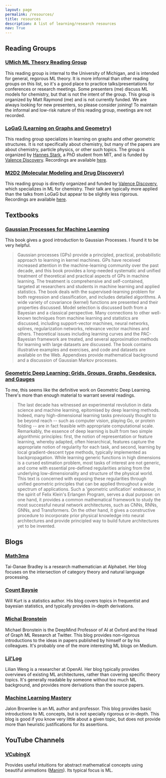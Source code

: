 ```yaml
---
layout: page
permalink: /resources/
title: resources
description: A list of learning/research resources
nav: True
---
```


## Reading Groups

### [UMich ML Theory Reading Group](https://sites.google.com/umich.edu/mltheory/contact)
This reading group is internal to the University of Michigan, and is intended for general, regorous ML theory. It is more informal than other reading groups on this list, so it's a good place to practice talks/presentations for conferences or research meetings. Some presenters (me) discuss ML models for chemistry, but that is not the intent of the group. This group is organized by Matt Raymond (me) and is not currently funded. We are always looking for new presenters, so please consider joining! To maintain the informal and low-risk nature of this reading group, meetings are not recorded.

### [LoGaG (Learning on Graphs and Geometry)](https://hannes-stark.com/logag-reading-group)
This reading group specializes in learning on graphs and other geometric structures. It is not specifically about chemistry, but many of the papers are about chemistry, particle physics, or other such topics. The group is organized by [Hannes Stark](https://hannes-stark.com), a PhD student from MIT, and is funded by [Valence Discovery](https://www.valencediscovery.com). Recordings are available [here](https://www.youtube.com/watch?list=PLoVkjhDgBOt2UwOm70DAuxHf1Jc9ijmzl).

### [M2D2 (Molecular Modeling and Drug Discovery)](https://valence-discovery.github.io/M2D2-meetings/)
This reading group is directly organized and funded by [Valence Discovery](https://www.valencediscovery.com), which specializes in ML for chemistry. Their talk are typically more applied than the talks from LoGaG but appear to be slightly less rigorous. Recordings are available [here](https://www.youtube.com/watch?list=PLoVkjhDgBOt11Q3wu8lr6fwWHn5Vh3cHJ).


## Textbooks
### [Gaussian Processes for Machine Learning](http://gaussianprocess.org/gpml/chapters/RW.pdf)
This book gives a good introduction to Gaussian Processes. I found it to be very helpful.
> Gaussian processes (GPs) provide a principled, practical, probabilistic approach to learning in kernel machines. GPs have received increased attention in the machine-learning community over the past decade, and this book provides a long-needed systematic and unified treatment of theoretical and practical aspects of GPs in machine learning. The treatment is comprehensive and self-contained, targeted at researchers and students in machine learning and applied statistics.
> The book deals with the supervised-learning problem for both regression and classification, and includes detailed algorithms. A wide variety of covariance (kernel) functions are presented and their properties discussed. Model selection is discussed both from a Bayesian and a classical perspective. Many connections to other well-known techniques from machine learning and statistics are discussed, including support-vector machines, neural networks, splines, regularization networks, relevance vector machines and others. Theoretical issues including learning curves and the PAC-Bayesian framework are treated, and several approximation methods for learning with large datasets are discussed. The book contains illustrative examples and exercises, and code and datasets are available on the Web. Appendixes provide mathematical background and a discussion of Gaussian Markov processes.

### [Geometric Deep Learning: Grids, Groups, Graphs, Geodesics, and Gauges](https://arxiv.org/abs/2104.13478)
To me, this seems like the definitive work on Geometric Deep Learning. There's more than enough material to warrant several readings.
> The last decade has witnessed an experimental revolution in data science and machine learning, epitomised by deep learning methods. Indeed, many high-dimensional learning tasks previously thought to be beyond reach -- such as computer vision, playing Go, or protein folding -- are in fact feasible with appropriate computational scale. Remarkably, the essence of deep learning is built from two simple algorithmic principles: first, the notion of representation or feature learning, whereby adapted, often hierarchical, features capture the appropriate notion of regularity for each task, and second, learning by local gradient-descent type methods, typically implemented as backpropagation.
> While learning generic functions in high dimensions is a cursed estimation problem, most tasks of interest are not generic, and come with essential pre-defined regularities arising from the underlying low-dimensionality and structure of the physical world. This text is concerned with exposing these regularities through unified geometric principles that can be applied throughout a wide spectrum of applications.
> Such a 'geometric unification' endeavour, in the spirit of Felix Klein's Erlangen Program, serves a dual purpose: on one hand, it provides a common mathematical framework to study the most successful neural network architectures, such as CNNs, RNNs, GNNs, and Transformers. On the other hand, it gives a constructive procedure to incorporate prior physical knowledge into neural architectures and provide principled way to build future architectures yet to be invented.


## Blogs
### [Math3ma](https://www.math3ma.com)
Tai-Danae Bradley is a research mathematician at Alphabet. Her blog focuses on the intersection of category theory and natural language processing.

### [Count Baysie](https://www.countbayesie.com)
Will Kurt is a statistics author. His blog covers topics in frequentist and bayesian statistics, and typically provides in-depth derivations.

### [Michal Bronstein](https://michael-bronstein.medium.com)
Michael Bronstein is the DeepMind Professor of AI at Oxford and the Head of Graph ML Research at Twitter. This blog provides non-rigorous introductions to the ideas in papers published by himself or by his colleagues. It's probably one of the more interesting ML blogs on Medium.

### [Lil'Log](https://lilianweng.github.io)
Lilian Weng is a researcher at OpenAI. Her blog typically provides overviews of existing ML architectures, rather than covering specific theory topics. It's generally readable by someone without too much ML background, and provides more derivations than the source papers.

### [Machine Learning Mastery](https://machinelearningmastery.com)
Jalon Brownlee is an ML author and professor. This blog provides basic introductions to ML concepts, but is not specially rigorous or in-depth. This blog is good if you know very little about a given topic, but does not provide more than heuristic justifications for its assertions.


## YouTube Channels

### [VCubingX](https://www.youtube.com/c/VCubingX)
Provides useful intuitions for abstract mathematical concepts using beautiful animations ([Manim](https://github.com/3b1b/manim)). Its typical focus is ML.